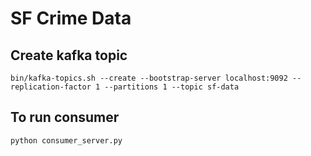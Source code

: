 # SF Crime Data



## Create kafka topic 

```
bin/kafka-topics.sh --create --bootstrap-server localhost:9092 --replication-factor 1 --partitions 1 --topic sf-data
```

## To run consumer

```
python consumer_server.py
```